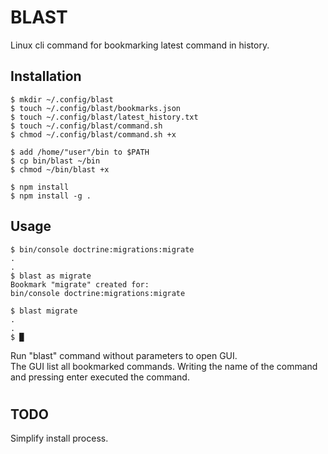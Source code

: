 # BLAST
Linux cli command for bookmarking latest command in history.

## Installation
```
$ mkdir ~/.config/blast
$ touch ~/.config/blast/bookmarks.json
$ touch ~/.config/blast/latest_history.txt
$ touch ~/.config/blast/command.sh
$ chmod ~/.config/blast/command.sh +x

$ add /home/"user"/bin to $PATH
$ cp bin/blast ~/bin
$ chmod ~/bin/blast +x

$ npm install
$ npm install -g .
```

## Usage
```
$ bin/console doctrine:migrations:migrate
.
.
$ blast as migrate
Bookmark "migrate" created for:
bin/console doctrine:migrations:migrate

$ blast migrate
.
.
$ █
```
Run "blast" command without parameters to open GUI.  
The GUI list all bookmarked commands. Writing the name of the command and pressing enter executed the command.
#
## TODO
Simplify install process.